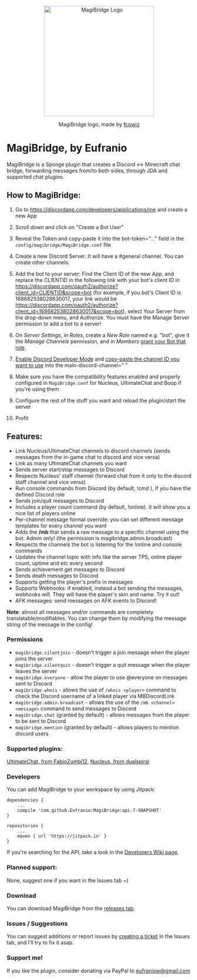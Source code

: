 <p align="center">
  <img src="https://user-images.githubusercontent.com/2921172/28250066-27f28466-6a2f-11e7-81fb-98cfee3a7313.png" width="300" alt="MagiBridge Logo"/>
</p>
<p align="center">MagiBridge logo, made by <a href="https://github.com/fcpwiz">fcpwiz</a></p>

# MagiBridge, by Eufranio
MagiBridge is a Sponge plugin that creates a Discord <-> Minecraft chat bridge, forwarding messages from/to both sides, through JDA and supported chat plugins.

## How to MagiBridge:
1) Go to https://discordapp.com/developers/applications/me and create a new App
2) Scroll down and click on "Create a Bot User"
3) Reveal the Token and copy-paste it into the bot-token="..." field in the `config/magibridge/MagiBridge.conf` file
4) Create a new Discord Server.  It will have a #general channel.  You can create other channels.
5) Add the bot to your server: Find the Client ID of the new App, and replace the CLIENTID in the following link with your bot's client ID in
https://discordapp.com/oauth2/authorize?client_id=CLIENTID&scope=bot (for example, if you bot's Client ID is 168682538028630017, your link would be https://discordapp.com/oauth2/authorize?client_id=168682538028630017&scope=bot), select Your Server from the drop-down menu, and Authorize. You must have the Manage Server permission to add a bot to a server!
6) On _Server Settings_, in _Roles_, create a _New Role_ named e.g. "bot", give it the _Manage Channels_ permission, and in _Members_ [grant your Bot that role](https://support.discordapp.com/hc/en-us/articles/206029707).
7) [Enable Discord Developer Mode](https://discordia.me/developer-mode) and [copy-paste the channel ID you want to use](https://support.discordapp.com/hc/en-us/articles/206346498-Where-can-I-find-my-User-Server-Message-ID-) into the main-discord-channel=" "

8) Make sure you have the compatibility features enabled and properly configured in `MagiBridge.conf` for Nucleus, UltimateChat and Boop if you're using them
9) Configure the rest of the stuff you want and reload the plugin/start the server
10) Profit

## Features:
* Link Nucleus/UltimateChat channels to discord channels (sends messages from the in-game chat to discord and vice versa)
* Link as many UltimateChat channels you want
* Sends server start/stop messages to Discord
* Respects Nucleus' staff channel (forward chat from it only to the discord staff channel and vice versa)
* Run console commands from Discord (by default, !cmd <command>), if you have the defined Discord role
* Sends join/quit messages to Discord
* Includes a player count command (by default, !online). It will show you a nice list of players online
* Per-channel message format override: you can set different message templates for every channel you want
* Adds the **/mb <channel> <message>** that sends a raw message to a specific channel using the bot. Admin only! (the permission is magibridge.admin.broadcast)
* Respects the channels the bot is listening for the !online and console commands
* Updates the channel topic with info like the server TPS, online player count, uptime and etc every second
* Sends achievement get messages to Discord
* Sends death messages to Discord
* Supports getting the player's prefix in messages
* Supports Webhooks: if enabled, instead a bot sending the messages, webhooks will. They will have the player's skin and name. Try it out!
* AFK messages: send messages on AFK events to Discord!

**Note**: almost all messages and/or commands are completely translatable/modifiables. You can change them by modifying the message string of the message in the config!

### Permissions
* `magibridge.silentjoin` - doesn't trigger a join message when the player joins the server
* `magibridge.silentquit` - doesn't trigger a quit message when the player leaves the server
* `magibridge.everyone` - allow the player to use @everyone on messages sent to Discord
* `magibridge.whois`  - allows the use of `/whois <player>` command to check the Discord username of a linked player via MBDiscordLink
* `magibridge.admin.broadcast` - allows the use of the `/mb <channel> <message>` command to send messages to Discord
* `magibridge.chat` (granted by default) - allows messages from the player to be sent to Discord
* `magibridge.mention` (granted by default) - allows players to mention discord users

### Supported plugins:
[UltimateChat, from FabioZumbi12](https://forums.spongepowered.org/t/thought-balloon-ultimatechat-v-1-7-0-api-5-6), [Nucleus, from dualspiral](https://ore.spongepowered.org/Nucleus/Nucleus)

### Developers
You can add MagiBridge to your workspace by using Jitpack:
```
dependencies {
    ...
    compile 'com.github.Eufranio:MagiBridge:api-7-SNAPSHOT'
}

repositories {
    ...
    maven { url 'https://jitpack.io' }
}
```

If you're searching for the API, take a look in the [Developers Wiki page](https://github.com/Eufranio/MagiBridge/wiki/Developers).

### Planned support:
None, suggest one if you want in the Issues tab =)

### Download
You can download MagiBridge from the [releases tab](https://github.com/Eufranio/MagiBridge/releases).

### Issues / Suggestions
You can suggest additions or report issues by [creating a ticket](https://github.com/Eufranio/MagiBridge/issues/new) in the Issues tab, and I'll try to fix it asap.

### Support me!
If you like the plugin, consider donating via PayPal to eufraniow@gmail.com


